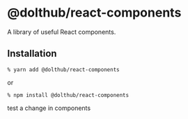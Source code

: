 # @dolthub/react-components

A library of useful React components.

## Installation

```
% yarn add @dolthub/react-components
```

or

```
% npm install @dolthub/react-components
```

test a change in components